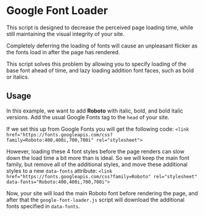 # Google Font Loader

This script is designed to decrease the perceived page loading time, while still maintaining the visual integrity of your site.

Completely deferring the loading of fonts will cause an unpleasant flicker as the fonts load in after the page has rendered.

This script solves this problem by allowing you to specify loading of the base font ahead of time, and lazy loading addition font faces, such as bold or italics.


## Usage

In this example, we want to add **Roboto** with italic, bold, and bold italic versions. Add the usual Google Fonts tag to the `head` of your site.

If we set this up from Google Fonts you will get the following code:
```<link href="https://fonts.googleapis.com/css?family=Roboto:400,400i,700,700i" rel="stylesheet">```

However, loading these 4 font styles before the page renders can slow down the load time a bit more than is ideal. So we will keep the main font family, but remove all of the additional styles, and move these additional styles to a new `data-fonts` attribute:
```<link href="https://fonts.googleapis.com/css?family=Roboto" rel="stylesheet" data-fonts="Roboto:400,400i,700,700i">```

Now, your site will load the main Roboto font before rendering the page, and after that the `google-font-loader.js` script will download the additional fonts specified in `data-fonts`.